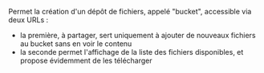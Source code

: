 <!--
name: 'gimmefile'
repo: 'https://github.com/dddware/gimmefile'
technos: ['Express', 'MongoDB', 'AngularJS']
-->

Permet la création d'un dépôt de fichiers, appelé "bucket", accessible via deux URLs :

- la première, à partager, sert uniquement à ajouter de nouveaux fichiers au bucket sans en voir le contenu
- la seconde permet l'affichage de la liste des fichiers disponibles, et propose évidemment de les télécharger